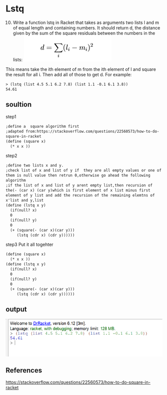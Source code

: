 # Lstq
10. Write a function lstq in Racket that takes as arguments two lists l and m of equal length and containing numbers. It should return d, the distance given by the sum of the square residuals between the numbers in the lists: 
                             ![](https://github.com/neroZWX/Racket-problemsheets/blob/master/lstq/algoritm.PNG)

This means take the ith element of m from the ith element of l and square the result for all i. Then add all of those to get d. For example: 
```racket
> (lstq (list 4.5 5.1 6.2 7.8) (list 1.1 -0.1 6.1 3.8)) 
54.61
```
## soultion
step1
```racket
;define a  square algorithm first
;adapted from:https://stackoverflow.com/questions/22560573/how-to-do-square-in-racket
(define (square x)
  (* x x ))
```
step2
```racket
;define two lists x and y.
;check list of x and list of y if  they are all empty values or one of them is null value then retrun 0,otherwise go ahead the following algorithm
;if the list of x and list of y arent empty list,then recursion of the(- (car x) (car y)which is first element of x list minus first element of y list and add the recursion of the remaining elemtns of x'list and y,list
(define (lstq x y)
  (if(null? x)
  0
  (if(null? y)
  0
  (+ (square(- (car x)(car y)))
     (lstq (cdr x) (cdr y))))))
```
step3 
Put it all togehter
```racket
(define (square x)
  (* x x ))
(define (lstq x y)
  (if(null? x)
  0
  (if(null? y)
  0
  (+ (square(- (car x)(car y)))
     (lstq (cdr x) (cdr y))))))
 ```
 ## output 
 ![](https://github.com/neroZWX/Racket-problemsheets/blob/master/task10-lstq/output.PNG)
 ## References
 https://stackoverflow.com/questions/22560573/how-to-do-square-in-racket
 
 
